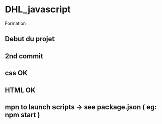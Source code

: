 # DHL_javascript
Formation

## Debut du projet

## 2nd commit
## css OK
## HTML OK
## mpn to launch scripts -> see package.json ( eg: npm start )